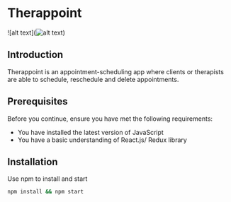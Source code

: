 # Therappoint 
![alt text](![alt text](https://github.com/GAierken/Therappoint_frontend/therappoint_frontend/public/logo.ico "Logo Title Text 1"))

## Introduction
Therappoint is an appointment-scheduling app where clients or therapists are able to schedule, reschedule and delete appointments. 

## Prerequisites
Before you continue, ensure you have met the following requirements:
* You have installed the latest version of JavaScript
* You have a basic understanding of React.js/ Redux library

## Installation 
Use npm to install and start

```bash
npm install && npm start
```

## 
